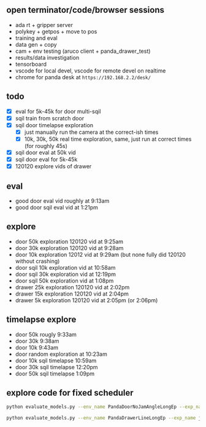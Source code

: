 ## open terminator/code/browser sessions
- ada rt + gripper server
- polykey + getpos + move to pos
- training and eval
- data gen + copy
- cam + env testing (aruco client + panda_drawer_test)
- results/data investigation
- tensorboard
- vscode for local devel, vscode for remote devel on realtime
- chrome for panda desk at `https://192.168.2.2/desk/`

## todo
- [x] eval for 5k-45k for door multi-sqil
- [x] sqil train from scratch door
- [x] sqil door timelapse exploration
  - [x] just manually run the camera at the correct-ish times
  - [x] 10k, 30k, 50k real time exploration, same, just run at correct times (for roughly 45s)
- [x] sqil door eval at 50k vid
- [x] sqil door eval for 5k-45k
- [x] 120120 explore vids of drawer

## eval
- good door eval vid roughly at 9:13am
- good door sqil eval vid at 1:21pm

## explore
- door 50k exploration 120120 vid at 9:25am
- door 30k exploration 120120 vid at 9:28am
- door 10k exploration 12012 vid at 9:29am (but none fully did 120120 without crashing)
- door sqil 10k exploration vid at 10:58am
- door sqil 30k exploration vid at 12:19pm
- door sqil 50k exploration vid at 1:08pm
- drawer 25k exploration 120120 vid at 2:02pm
- drawer 15k exploration 120120 vid at 2:04pm
- drawer 5k exploration 120120 vid at 2:05pm (or 2:06pm)

## timelapse explore
- door 50k rougly 9:33am
- door 30k 9:38am
- door 10k 9:43am
- door random exploration at 10:23am
- door 10k sqil timelapse 10:59am
- door 30k sqil timelapse 12:20pm
- door 50k sqil timelapse 1:09pm

## explore code for fixed scheduler
```bash
python evaluate_models.py --env_name PandaDoorNoJamAngleLongEp --exp_name june5_250stiff_p2tvel_5hz --algo multi-sqil --model_min 49000 --model_max 51000 --forced_schedule "{0: 1, 30: 2, 60: 0, 90: 1, 120: 2, 150: 0}" --no_save --max_ep_steps 180 --stochastic
```

```bash
python evaluate_models.py --env_name PandaDrawerLineLongEp --exp_name june3_250stiff_p2tvel_5hz --algo multi-sqil --model_min 24000 --model_max 26000 --forced_schedule "{0: 1, 20: 2, 40: 0, 60: 1, 80: 2, 100: 0}" --no_save --max_ep_steps 120 --stochastic
```